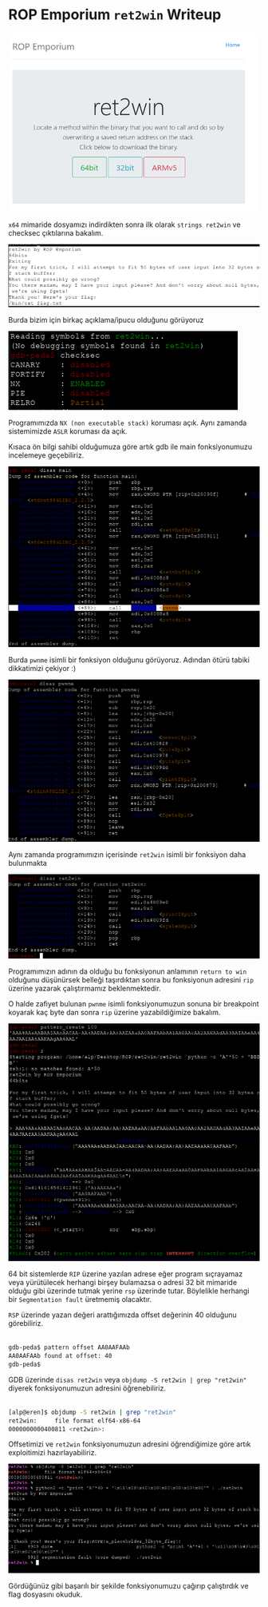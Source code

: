 # ROP Emporium `ret2win` Writeup

![detail](img/detail.png)

`x64` mimaride dosyamızı indirdikten sonra ilk olarak `strings ret2win` ve checksec çıktılarına bakalım.

![strings ret2win](img/strings.png)

Burda bizim için birkaç açıklama/ipucu olduğunu görüyoruz

![checksec](img/checksec.png)

Programımızda `NX (non executable stack)` koruması açık. Aynı zamanda sistemimizde `ASLR` koruması da açık.

Kısaca ön bilgi sahibi olduğumuza göre artık gdb ile main fonksiyonumuzu incelemeye geçebiliriz.

![disas main](img/main.png)

Burda `pwnme` isimli bir fonksiyon olduğunu görüyoruz. Adından ötürü tabiki dikkatimizi çekiyor :)

![disas pwnme](img/pwnme.png)

Aynı zamanda programımızın içerisinde `ret2win` isimli bir fonksiyon daha bulunmakta

![disas ret2win](img/ret2win.png)

Programımızın adının da olduğu bu fonksiyonun anlamının `return to win` olduğunu düşünürsek belleği taşırdıktan sonra bu fonksiyonun adresini `rip` üzerine yazarak çalıştırmamız beklenmektedir.

O halde zafiyet bulunan `pwnme` isimli fonksiyonumuzun sonuna bir breakpoint koyarak kaç byte dan sonra `rip` üzerine yazabildiğimize bakalım.

![bof](img/bof.png)

64 bit sistemlerde `RIP` üzerine yazılan adrese eğer program sıçrayamaz veya yürütülecek herhangi birşey bulamazsa o adresi 32 bit mimaride olduğu gibi üzerinde tutmak yerine `rsp` üzerinde tutar. Böylelikle herhangi bir `Segmentation fault` üretmemiş olacaktır.

`RSP` üzerinde yazan değeri arattığımızda offset değerinin 40 olduğunu görebiliriz.

```bash

gdb-peda$ pattern offset AA0AAFAAb
AA0AAFAAb found at offset: 40
gdb-peda$

```

GDB üzerinde `disas ret2win` veya `objdump -S ret2win | grep "ret2win"` diyerek fonksiyonumuzun adresini öğrenebiliriz.

```bash

[alp@eren]$ objdump -S ret2win | grep "ret2win"
ret2win:     file format elf64-x86-64
0000000000400811 <ret2win>:

```

Offsetimizi ve `ret2win` fonksiyonumuzun adresini öğrendiğimize göre artık exploitimizi hazırlayabiliriz.

![exploit](img/exploit.png)

Gördüğünüz gibi başarılı bir şekilde fonksiyonumuzu çağırıp çalıştırdık ve flag dosyasını okuduk.
